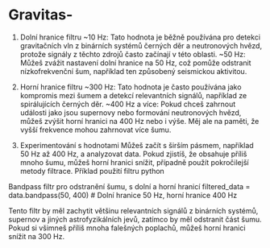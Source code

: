 # Gravitas-


1. Dolní hranice filtru
~10 Hz: Tato hodnota je běžně používána pro detekci gravitačních vln z binárních systémů černých děr a neutronových hvězd, protože signály z těchto zdrojů často začínají v této oblasti.
~50 Hz: Můžeš zvážit nastavení dolní hranice na 50 Hz, což pomůže odstranit nízkofrekvenční šum, například ten způsobený seismickou aktivitou.

3. Horní hranice filtru
~300 Hz: Tato hodnota je často používána jako kompromis mezi šumem a detekcí relevantních signálů, například ze spirálujících černých děr.
~400 Hz a více: Pokud chceš zahrnout události jako jsou supernovy nebo formování neutronových hvězd, můžeš zvýšit horní hranici na 400 Hz nebo i výše. Měj ale na paměti, že vyšší frekvence mohou zahrnovat více šumu.

4. Experimentování s hodnotami
Můžeš začít s širším pásmem, například 50 Hz až 400 Hz, a analyzovat data. Pokud zjistíš, že obsahuje příliš mnoho šumu, můžeš horní hranici snížit, případně použít pokročilejší metody filtrace.
Příklad použití filtru
python

Bandpass filtr pro odstranění šumu, s dolní a horní hranicí
filtered_data = data.bandpass(50, 400)  # Dolní hranice 50 Hz, horní hranice 400 Hz

Tento filtr by měl zachytit většinu relevantních signálů z binárních systémů, supernov a jiných astrofyzikálních jevů, zatímco by měl odstranit část šumu. Pokud si všimneš příliš mnoha falešných poplachů, můžeš horní hranici snížit na 300 Hz.
